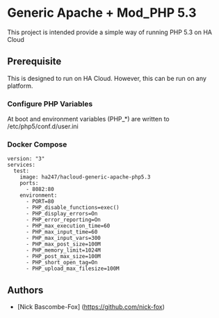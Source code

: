# Generic Apache + Mod_PHP 5.3

This project is intended provide a simple way of running PHP 5.3 on HA Cloud

## Prerequisite

This is designed to run on HA Cloud. However, this can be run on any platform. 

### Configure PHP Variables

At boot and environment variables (PHP_*) are written to /etc/php5/conf.d/user.ini

### Docker Compose
```
version: "3"
services:
  test:
    image: ha247/hacloud-generic-apache-php5.3
    ports:
      - 8082:80
    environment:
      - PORT=80
      - PHP_disable_functions=exec()
      - PHP_display_errors=On
      - PHP_error_reporting=On
      - PHP_max_execution_time=60
      - PHP_max_input_time=60
      - PHP_max_input_vars=300
      - PHP_max_post_size=100M
      - PHP_memory_limit=1024M
      - PHP_post_max_size=100M
      - PHP_short_open_tag=On
      - PHP_upload_max_filesize=100M
```


## Authors

* [Nick Bascombe-Fox] (https://github.com/nick-fox)
